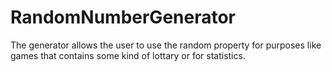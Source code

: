 # RandomNumberGenerator
The generator allows the user to use the random property for purposes like games that contains some kind of lottary or for statistics.
